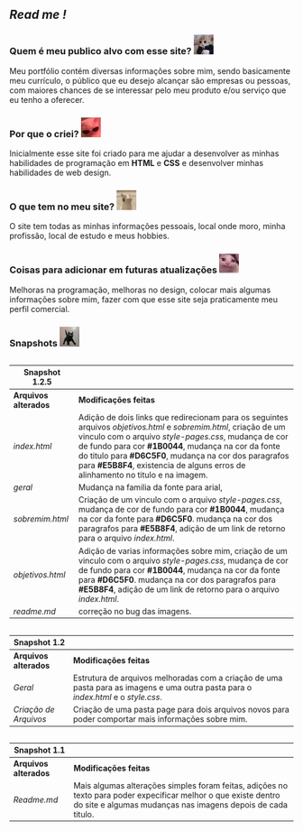 ## *Read me !*

### **Quem é meu publico alvo com esse site?** <img src="./Source/images/20230816_173504.jpg" width="35" height="35">
Meu portfólio contém diversas informações sobre mim, sendo basicamente meu currículo, o público que eu desejo alcançar são empresas ou pessoas, com maiores chances de se interessar pelo meu produto e/ou serviço que eu tenho a oferecer. 

### **Por que o criei?** <img src="./Source/images/images.jpg" width="35" height="35">
Inicialmente esse site foi criado para me ajudar a desenvolver as minhas habilidades de programação em **HTML** e **CSS** e desenvolver minhas habilidades de web design.

### **O que tem no meu site?** <img src="./Source/images/big-mouth-cat.gif" width="35" height="35">
O site tem todas as minhas informações pessoais, local onde moro, minha profissão, local de estudo e meus hobbies.

### **Coisas para adicionar em futuras atualizações** <img src="./Source/images/d1a0fe4a-7fdd-41af-a4a0-1973561a979f (1).png" width="35" height="35">
 Melhoras na programação, melhoras no design, colocar mais algumas informações sobre mim, fazer com que esse site seja praticamente meu perfil comercial. 


### **Snapshots** <img src="./Source/images/3.1.webp" width="35" height="35">
##
**Snapshot 1.2.5** ||
--------- | ------
**Arquivos alterados** | **Modificações feitas** 
*index.html* | Adição de dois links que redirecionam para os seguintes arquivos *objetivos.html* e *sobremim.html*, criação de um vinculo com o arquivo *style-pages.css*, mudança de cor de fundo para cor **#1B0044**, mudança na cor da fonte do titulo para **#D6C5F0**, mudança na cor dos paragrafos para **#E5B8F4**, existencia de alguns erros de alinhamento no titulo e na imagem.  
*geral* | Mudança na familia da fonte para arial,
*sobremim.html* |Criação de um vinculo com o arquivo *style-pages.css*, mudança de cor de fundo para cor **#1B0044**, mudança na cor da fonte para **#D6C5F0**. mudança na cor dos paragrafos para **#E5B8F4**, adição de um link de retorno para o arquivo *index.html*.
*objetivos.html*| Adição de varias informações sobre mim, criação de um vinculo com o arquivo *style-pages.css*, mudança de cor de fundo para cor **#1B0044**, mudança na cor da fonte para **#D6C5F0**. mudança na cor dos paragrafos para **#E5B8F4**, adição de um link de retorno para o arquivo *index.html*.
*readme.md* | correção no bug das imagens.
##
**Snapshot 1.2** ||
--------- | ------
**Arquivos alterados** | **Modificações feitas** 
*Geral* | Estrutura de arquivos melhoradas com a criação de uma pasta para as imagens e uma outra pasta para o *index.html* e o *style.css*.
*Criação de Arquivos* | Criação de uma pasta page para dois arquivos novos para poder comportar mais informações sobre mim.
##
**Snapshot 1.1** ||
--------- | ------
**Arquivos alterados** | **Modificações feitas** 
*Readme.md* | Mais algumas alterações simples foram feitas, adições no texto para poder expecificar melhor o que existe dentro do site e algumas mudanças nas imagens depois de cada titulo.
##

